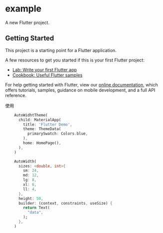 # example

A new Flutter project.

## Getting Started

This project is a starting point for a Flutter application.

A few resources to get you started if this is your first Flutter project:

- [Lab: Write your first Flutter app](https://flutter.dev/docs/get-started/codelab)
- [Cookbook: Useful Flutter samples](https://flutter.dev/docs/cookbook)

For help getting started with Flutter, view our
[online documentation](https://flutter.dev/docs), which offers tutorials,
samples, guidance on mobile development, and a full API reference.

使用
```dart
    AutoWidhtTheme(
      child: MaterialApp(
        title: 'Flutter Demo',
        theme: ThemeData(
          primarySwatch: Colors.blue,
        ),
        home: HomePage(),
      ),
    )
```

```dart
    AutoWidth(
      sizes: <double, int>{
        sm: 24,
        md: 12,
        lg: 8,
        xl: 6,
        ll: 4,
      },
      height: 50,
      builder: (context, constraints, useSize) {
        return Text(
          "data",
        );
      },
    )
```